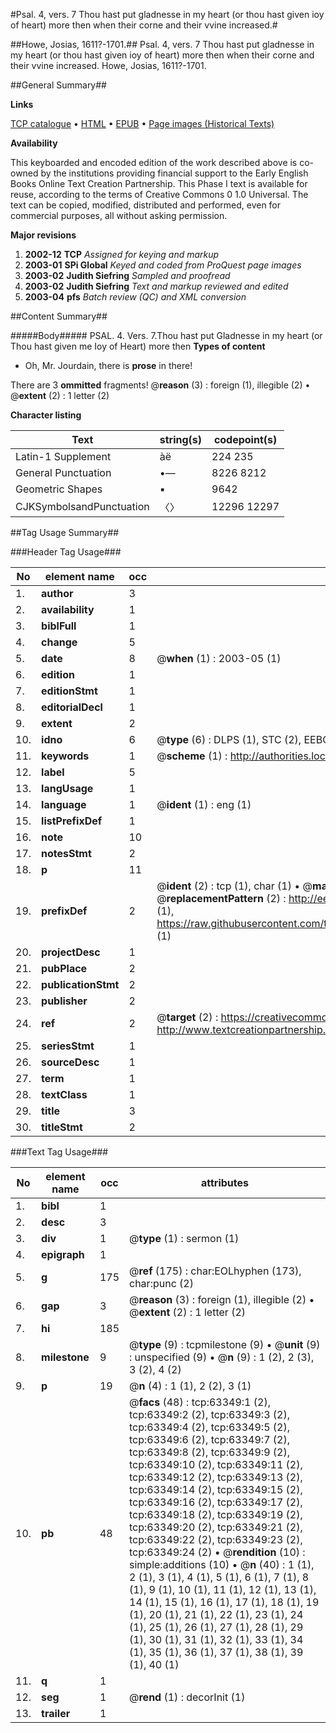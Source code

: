 #Psal. 4, vers. 7 Thou hast put gladnesse in my heart (or thou hast given ioy of heart) more then when their corne and their vvine increased.#

##Howe, Josias, 1611?-1701.##
Psal. 4, vers. 7 Thou hast put gladnesse in my heart (or thou hast given ioy of heart) more then when their corne and their vvine increased.
Howe, Josias, 1611?-1701.

##General Summary##

**Links**

[TCP catalogue](http://www.ota.ox.ac.uk/tcp/)  • 
[HTML](http://tei.it.ox.ac.uk/tcp/Texts-HTML/free/A44/A44702.html)  • 
[EPUB](http://tei.it.ox.ac.uk/tcp/Texts-EPUB/free/A44/A44702.epub) • 
[Page images (Historical Texts)](https://data.historicaltexts.jisc.ac.uk/view?pubId=eebo-12566571e&pageId=eebo-12566571e-63349-1)

**Availability**

This keyboarded and encoded edition of the
	       work described above is co-owned by the institutions
	       providing financial support to the Early English Books
	       Online Text Creation Partnership. This Phase I text is
	       available for reuse, according to the terms of Creative
	       Commons 0 1.0 Universal. The text can be copied,
	       modified, distributed and performed, even for
	       commercial purposes, all without asking permission.

**Major revisions**

1. __2002-12__ __TCP__ *Assigned for keying and markup*
1. __2003-01__ __SPi Global__ *Keyed and coded from ProQuest page images*
1. __2003-02__ __Judith Siefring__ *Sampled and proofread*
1. __2003-02__ __Judith Siefring__ *Text and markup reviewed and edited*
1. __2003-04__ __pfs__ *Batch review (QC) and XML conversion*

##Content Summary##

#####Body#####
PSAL. 4. Vers. 7.Thou hast put Gladnesse in my heart (or Thou hast given me Ioy of Heart) more then 
**Types of content**

  * Oh, Mr. Jourdain, there is **prose** in there!

There are 3 **ommitted** fragments! 
 @__reason__ (3) : foreign (1), illegible (2)  •  @__extent__ (2) : 1 letter (2)

**Character listing**


|Text|string(s)|codepoint(s)|
|---|---|---|
|Latin-1 Supplement|àë|224 235|
|General Punctuation|•—|8226 8212|
|Geometric Shapes|▪|9642|
|CJKSymbolsandPunctuation|〈〉|12296 12297|

##Tag Usage Summary##

###Header Tag Usage###

|No|element name|occ|attributes|
|---|---|---|---|
|1.|__author__|3||
|2.|__availability__|1||
|3.|__biblFull__|1||
|4.|__change__|5||
|5.|__date__|8| @__when__ (1) : 2003-05 (1)|
|6.|__edition__|1||
|7.|__editionStmt__|1||
|8.|__editorialDecl__|1||
|9.|__extent__|2||
|10.|__idno__|6| @__type__ (6) : DLPS (1), STC (2), EEBO-CITATION (1), OCLC (1), VID (1)|
|11.|__keywords__|1| @__scheme__ (1) : http://authorities.loc.gov/ (1)|
|12.|__label__|5||
|13.|__langUsage__|1||
|14.|__language__|1| @__ident__ (1) : eng (1)|
|15.|__listPrefixDef__|1||
|16.|__note__|10||
|17.|__notesStmt__|2||
|18.|__p__|11||
|19.|__prefixDef__|2| @__ident__ (2) : tcp (1), char (1)  •  @__matchPattern__ (2) : ([0-9\-]+):([0-9IVX]+) (1), (.+) (1)  •  @__replacementPattern__ (2) : http://eebo.chadwyck.com/downloadtiff?vid=$1&page=$2 (1), https://raw.githubusercontent.com/textcreationpartnership/Texts/master/tcpchars.xml#$1 (1)|
|20.|__projectDesc__|1||
|21.|__pubPlace__|2||
|22.|__publicationStmt__|2||
|23.|__publisher__|2||
|24.|__ref__|2| @__target__ (2) : https://creativecommons.org/publicdomain/zero/1.0/ (1), http://www.textcreationpartnership.org/docs/. (1)|
|25.|__seriesStmt__|1||
|26.|__sourceDesc__|1||
|27.|__term__|1||
|28.|__textClass__|1||
|29.|__title__|3||
|30.|__titleStmt__|2||


###Text Tag Usage###

|No|element name|occ|attributes|
|---|---|---|---|
|1.|__bibl__|1||
|2.|__desc__|3||
|3.|__div__|1| @__type__ (1) : sermon (1)|
|4.|__epigraph__|1||
|5.|__g__|175| @__ref__ (175) : char:EOLhyphen (173), char:punc (2)|
|6.|__gap__|3| @__reason__ (3) : foreign (1), illegible (2)  •  @__extent__ (2) : 1 letter (2)|
|7.|__hi__|185||
|8.|__milestone__|9| @__type__ (9) : tcpmilestone (9)  •  @__unit__ (9) : unspecified (9)  •  @__n__ (9) : 1 (2), 2 (3), 3 (2), 4 (2)|
|9.|__p__|19| @__n__ (4) : 1 (1), 2 (2), 3 (1)|
|10.|__pb__|48| @__facs__ (48) : tcp:63349:1 (2), tcp:63349:2 (2), tcp:63349:3 (2), tcp:63349:4 (2), tcp:63349:5 (2), tcp:63349:6 (2), tcp:63349:7 (2), tcp:63349:8 (2), tcp:63349:9 (2), tcp:63349:10 (2), tcp:63349:11 (2), tcp:63349:12 (2), tcp:63349:13 (2), tcp:63349:14 (2), tcp:63349:15 (2), tcp:63349:16 (2), tcp:63349:17 (2), tcp:63349:18 (2), tcp:63349:19 (2), tcp:63349:20 (2), tcp:63349:21 (2), tcp:63349:22 (2), tcp:63349:23 (2), tcp:63349:24 (2)  •  @__rendition__ (10) : simple:additions (10)  •  @__n__ (40) : 1 (1), 2 (1), 3 (1), 4 (1), 5 (1), 6 (1), 7 (1), 8 (1), 9 (1), 10 (1), 11 (1), 12 (1), 13 (1), 14 (1), 15 (1), 16 (1), 17 (1), 18 (1), 19 (1), 20 (1), 21 (1), 22 (1), 23 (1), 24 (1), 25 (1), 26 (1), 27 (1), 28 (1), 29 (1), 30 (1), 31 (1), 32 (1), 33 (1), 34 (1), 35 (1), 36 (1), 37 (1), 38 (1), 39 (1), 40 (1)|
|11.|__q__|1||
|12.|__seg__|1| @__rend__ (1) : decorInit (1)|
|13.|__trailer__|1||
